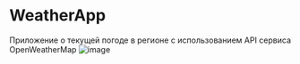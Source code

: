 # WeatherApp
Приложение о текущей погоде в регионе с использованием API сервиса OpenWeatherMap
![image](https://user-images.githubusercontent.com/98087178/212243005-0caaac34-eea2-4113-9050-602d1fb23f55.png)
